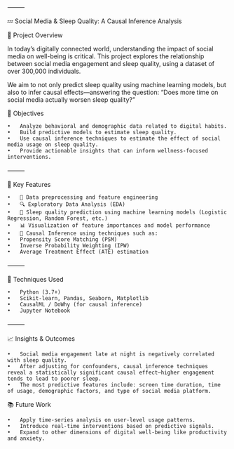 
⸻

💤 Social Media & Sleep Quality: A Causal Inference Analysis

📌 Project Overview

In today’s digitally connected world, understanding the impact of social media on well-being is critical. This project explores the relationship between social media engagement and sleep quality, using a dataset of over 300,000 individuals.

We aim to not only predict sleep quality using machine learning models, but also to infer causal effects—answering the question: “Does more time on social media actually worsen sleep quality?”

🎯 Objectives

	•	Analyze behavioral and demographic data related to digital habits.
	•	Build predictive models to estimate sleep quality.
	•	Use causal inference techniques to estimate the effect of social media usage on sleep quality.
	•	Provide actionable insights that can inform wellness-focused interventions.

⸻


🧠 Key Features

	•	🧹 Data preprocessing and feature engineering
	•	🔍 Exploratory Data Analysis (EDA)
	•	🤖 Sleep quality prediction using machine learning models (Logistic Regression, Random Forest, etc.)
	•	📊 Visualization of feature importances and model performance
	•	🧪 Causal Inference using techniques such as:
	•	Propensity Score Matching (PSM)
	•	Inverse Probability Weighting (IPW)
	•	Average Treatment Effect (ATE) estimation

⸻

🧪 Techniques Used

	•	Python (3.7+)
	•	Scikit-learn, Pandas, Seaborn, Matplotlib
	•	CausalML / DoWhy (for causal inference)
	•	Jupyter Notebook

⸻

📈 Insights & Outcomes

	•	Social media engagement late at night is negatively correlated with sleep quality.
	•	After adjusting for confounders, causal inference techniques reveal a statistically significant causal effect—higher engagement tends to lead to poorer sleep.
	•	The most predictive features include: screen time duration, time of usage, demographic factors, and type of social media platform.

 📚 Future Work
 
	•	Apply time-series analysis on user-level usage patterns.
	•	Introduce real-time interventions based on predictive signals.
	•	Expand to other dimensions of digital well-being like productivity and anxiety.
